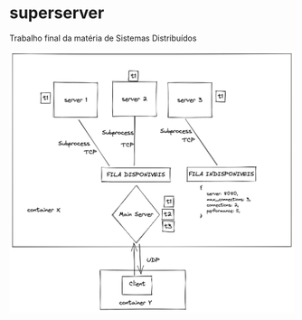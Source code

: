 # superserver
Trabalho final da matéria de Sistemas Distribuídos

<img src="contrib/architecture.png">
